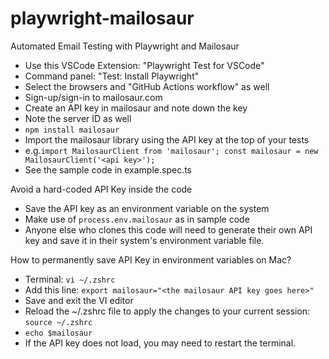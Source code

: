 # playwright-mailosaur
Automated Email Testing with Playwright and Mailosaur
* Use this VSCode Extension: "Playwright Test for VSCode"
* Command panel: "Test: Install Playwright"
* Select the browsers and "GitHub Actions workflow" as well
* Sign-up/sign-in to mailosaur.com 
* Create an API key in mailosaur and note down the key
* Note the server ID as well
* `npm install mailosaur`
* Import the mailosaur library using the API key at the top of your tests
* e.g.`import MailosaurClient from 'mailosaur';
const mailosaur = new MailosaurClient('<api key>');`
* See the sample code in example.spec.ts 

Avoid a hard-coded API Key inside the code
* Save the API key as an environment variable on the system
* Make use of `process.env.mailosaur` as in sample code
* Anyone else who clones this code will need to generate their own API key and save it in their system's environment variable file.
  
How to permanently save API Key in environment variables on Mac?
* Terminal: `vi ~/.zshrc`  
* Add this line: `export mailosaur="<the mailosaur API key goes here>"`
* Save and exit the VI editor
* Reload the ~/.zshrc file to apply the changes to your current session: `source ~/.zshrc`
* `echo $mailosaur`
* If the API key does not load, you may need to restart the terminal.